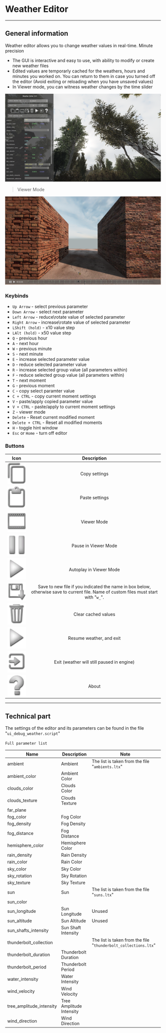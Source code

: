 # Weather Editor

___

## General information

Weather editor allows you to change weather values in real-time. Minute precision

- The GUI is interactive and easy to use, with ability to modify or create new weather files
- Edited values are temporarly cached for the weathers, hours and minutes you worked on. You can return to them in case you turned off the editor (Avoid exiting or reloading when you have unsaved values)
- In Viewer mode, you can witness weather changes by the time slider

![weather-editor centered](images/weather-editor.png)

> Viewer Mode

![Viewer Mode centered](images/viewer-mode.png)

### Keybinds

- `Up Arrow` - select previous parameter
- `Down Arrow` - select next parameter
- `Left Arrow` - reduce\rotate value of selected parameter
- `Right Arrow` - increase\rotate value of selected parameter
- `LShift (hold)` - x10 value step
- `LAlt (hold)` - x50 value step
- `Q` - previous hour
- `A` - next hour
- `W` - previous minute
- `S` - next minute
- `E` - increase selected parameter value
- `D` - reduce selected parameter value
- `R` - increase selected group value (all parameters within)
- `F` - reduce selected group value (all parameters within)
- `T` - next moment
- `G` - previous moment
- `C` - copy select paramter value
- `C + CTRL` - copy current moment settings
- `V` - paste/apply copied parameter value
- `V + CTRL` - paste/apply to current moment settings
- `Z` - viewer mode
- `Delete` - Reset current modified moment
- `Delete + CTRL` - Reset all modified moments
- `H` - toggle hint window
- `Esc` or `Home` - turn off editor

### Buttons

| Icon | Description |
|---|:---:|
| ![Alt text](icons/copy.png) | Copy settings |
| ![Alt text](icons/paste.png) | Paste settings |
| ![Alt text](icons/view-mode.png) | Viewer Mode |
| ![Alt text](icons/pause.png) | Pause in Viewer Mode |
| ![Alt text](icons/resume.png) | Autoplay in Viewer Mode |
| ![Alt text](icons/save.png) | Save to new file if you indicated the name in box below, otherwise save to current file. Name of custom files must start with "`w_`". |
| ![Alt text](icons/clear-cache-values.png) | Clear cached values |
| ![Alt text](icons/resume.png) | Resume weather, and exit |
| ![Alt text](icons/exit.png) | Exit (weather will still paused in engine) |
| ![Alt text](icons/about.png) | About |

___

## Technical part

The settings of the editor and its parameters can be found in the file "`ui_debug_weather.script`"

`Full parameter list`

| Name | Description | Note |
|---|---|---|
| ambient | Ambient | The list is taken from the file "`ambients.ltx`" |
| ambient_color | Ambient Color |  |
| clouds_color | Clouds Color |  |
| clouds_texture | Clouds Texture |  |
| far_plane |  |  |
| fog_color | Fog Color |  |
| fog_density | Fog Density |  |
| fog_distance | Fog Distance |  |
| hemisphere_color | Hemisphere Color |  |
| rain_density | Rain Density |  |
| rain_color | Rain Color |  |
| sky_color | Sky Color |  |
| sky_rotation | Sky Rotation |  |
| sky_texture | Sky Texture |  |
| sun | Sun | The list is taken from the file "`suns.ltx`" |
| sun_color |  |  |
| sun_longitude | Sun Longitude | Unused |
| sun_altitude | Sun Altitude | Unused |
| sun_shafts_intensity | Sun Shaft Intensity |  |
| thunderbolt_collection |  | The list is taken from the file "`thunderbolt_collections.ltx`" |
| thunderbolt_duration | Thunderbolt Duration |  |
| thunderbolt_period | Thunderbolt Period |  |
| water_intensity | Water Intensity |  |
| wind_velocity | Wind Velocity |  |
| tree_amplitude_intensity | Tree Amplitude Intensity |  |
| wind_direction | Wind Direction |  |
